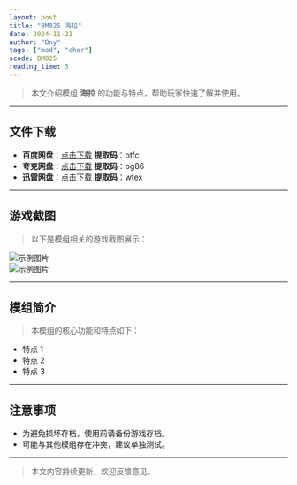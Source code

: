 ```yaml
---
layout: post
title: "BM025 海拉"
date: 2024-11-21
author: "Bny"
tags: ["mod", "char"]
scode: BM025
reading_time: 5
---
```


> 本文介绍模组 **海拉** 的功能与特点，帮助玩家快速了解并使用。

---





## 文件下载
- **百度网盘**：[点击下载](https://pan.baidu.com/s/1OrOMCARizs_BcyrgVWnlSg?pwd=otfc)  **提取码**：otfc  
- **夸克网盘**：[点击下载](https://pan.quark.cn/s/b33bd21cca6b?pwd=bg86)  **提取码**：bg86  
- **迅雷网盘**：[点击下载](https://pan.xunlei.com/s/VOCCb_TIT6HEhQNKwFrSCtapA1?pwd=wtex)  **提取码**：wtex  

---

## 游戏截图
> 以下是模组相关的游戏截图展示：

![示例图片](https://example.com/screenshot1.jpg)  
![示例图片](https://example.com/screenshot2.jpg)

---

## 模组简介
> 本模组的核心功能和特点如下：
- 特点 1
- 特点 2
- 特点 3

---

## 注意事项
- 为避免损坏存档，使用前请备份游戏存档。
- 可能与其他模组存在冲突，建议单独测试。

---

> 本文内容持续更新，欢迎反馈意见。
